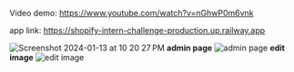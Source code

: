 Video demo: https://www.youtube.com/watch?v=nGhwP0m6vnk


app link: https://shopify-intern-challenge-production.up.railway.app



![Screenshot 2024-01-13 at 10 20 27 PM](https://github.com/AlexTran0899/Shopify-Intern-Challenge/assets/76791231/07fb55ae-c033-4d8d-be15-e479606e78c2)
**admin page**
![admin page](https://github.com/AlexTran0899/Shopify-Intern-Challenge/assets/76791231/e57c777a-4bc0-42d6-bc8c-dd8c202363b3)
**edit image**
![edit image](https://github.com/AlexTran0899/Shopify-Intern-Challenge/assets/76791231/aa7111f3-a51d-4f94-8cbe-dc1122ae2e07)
